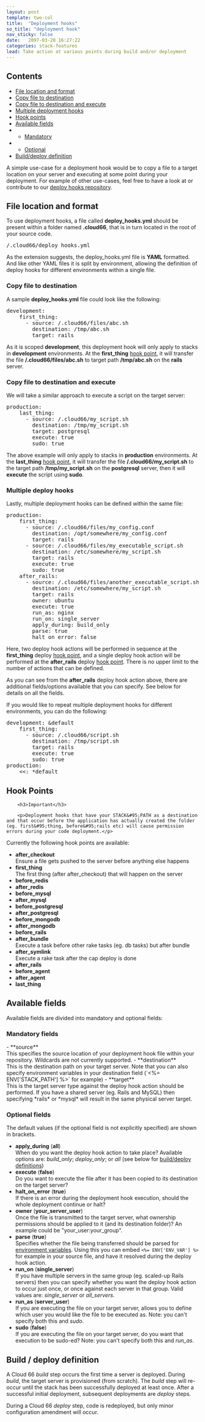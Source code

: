 ```yaml
---
layout: post
template: two-col
title:  "Deployment hooks"
so_title: "deployment hook"
nav_sticky: false
date:   2097-03-28 16:27:22
categories: stack-features
lead: Take action at various points during build and/or deployment
---
```


<h2>Contents</h2>
<ul class="page-toc">
	<li>
		<a href="#location">File location and format</a>
	</li>
	<li>
		<a href="#copy">Copy file to destination</a>
	</li>
	<li>
		<a href="#execute">Copy file to destination and execute</a>
	</li>
	<li>
		<a href="#multiple">Multiple deployment hooks</a>
	</li>
	<li>
		<a href="#hooks">Hook points</a>
	</li>
	<li>
		<a href="#available">Available fields</a>
	</li>
	        <li>
                <ul>
                <li><a href="#mandatory">Mandatory</a></li>
                </ul>
            </li>
            <li>
                <ul>
                <li><a href="#optional">Optional</a></li>
                </ul>
            </li>
	<li>
		<a href="#definition">Build/deploy definition</a>
	</li>
</ul>

A simple use-case for a deployment hook would be to copy a file to a target location on your server and executing at some point during your deployment. For example of other use-cases, feel free to have a look at or contribute to our <a href="https://github.com/cloud66/deploy_hooks" target="_blank">deploy hooks repository</a>.

<h2 id="location">File location and format</h2>

To use deployment hooks, a file called **deploy_hooks.yml** should be present within a folder named **.cloud66**, that is in turn located in the root of your source code.
<pre class="terminal">
/.cloud66/deploy&#95;hooks.yml
</pre>

As the extension suggests, the deploy&#95;hooks.yml file is **YAML** formatted. And like other YAML files it is split by environment, allowing the definition of deploy hooks for different environments within a single file.

<h3 id="copy">Copy file to destination</h3>

A sample **deploy&#95;hooks.yml** file could look like the following:
<pre class="terminal">
development:
    first&#95;thing:
      - source: /.cloud66/files/abc.sh
        destination: /tmp/abc.sh
        target: rails
</pre>

As it is scoped **development**, this deployment hook will only apply to stacks in **development** environments. At the **first&#95;thing** [hook point](/stack-features/deploy-hooks.html#hooks), it will transfer the file **/.cloud66/files/abc.sh** to target path **/tmp/abc.sh** on the **rails** server.

<h3 id="execute">Copy file to destination and execute</h3>

We will take a similar approach to execute a script on the target server:
<pre class="terminal">
production:
    last&#95;thing:
      - source: /.cloud66/my&#95;script.sh
        destination: /tmp/my&#95;script.sh
        target: postgresql
        execute: true
        sudo: true
</pre>

The above example will only apply to stacks in **production** environments. At the **last&#95;thing** [hook point](/stack-features/deploy-hooks.html#hooks), it will transfer the file **/.cloud66/my&#95;script.sh** to the target path **/tmp/my&#95;script.sh** on the **postgresql** server, then it will **execute** the script using **sudo**.

<h3 id="multiple">Multiple deploy hooks</h3>
Lastly, multiple deployment hooks can be defined within the same file:
<pre class="terminal">
production:
    first&#95;thing:
      - source: /.cloud66/files/my&#95;config.conf
        destination: /opt/somewhere/my&#95;config.conf
        target: rails
      - source: /.cloud66/files/my&#95;executable&#95;script.sh
        destination: /etc/somewhere/my&#95;script.sh
        target: rails
        execute: true
        sudo: true
    after&#95;rails:
      - source: /.cloud66/files/another&#95;executable&#95;script.sh
        destination: /etc/somewhere/my&#95;script.sh
        target: rails
        owner: ubuntu
        execute: true
        run&#95;as: nginx
        run&#95;on: single&#95;server
        apply&#95;during: build&#95;only
        parse: true
        halt&#95;on&#95;error: false
</pre>

Here, two deploy hook actions will be performed in sequence at the **first&#95;thing** deploy [hook point](/stack-features/deploy-hooks.html#hooks), and a single deploy hook action will be performed at the **after&#95;rails** deploy [hook point](/stack-features/deploy-hooks.html#hooks).
There is no upper limit to the number of actions that can be defined.

As you can see from the **after&#95;rails** deploy hook action above, there are additional fields/options available that you can specify. See below for details on all the fields.

If you would like to repeat multiple deployment hooks for different environments, you can do the following:

<pre class="terminal">
development: &default
    first_thing:
      - source: /.cloud66/script.sh
        destination: /tmp/script.sh
        target: rails
        execute: true
        sudo: true
production:
    <<: *default
</pre>

<h2 id="hooks">Hook Points</h2>
<div class="notice">

        <h3>Important</h3>

        <p>Deployment hooks that have your STACK&#95;PATH as a destination and that occur before the application has actually created the folder (eg. first&#95;thing, before&#95;rails etc) will cause permission errors during your code deployment.</p>
</div>

Currently the following hook points are available:

- **after&#95;checkout**<br/>
Ensure a file gets pushed to the server before anything else happens
- **first&#95;thing**<br/>
The first thing (after after_checkout) that will happen on the server
- **before&#95;redis**
- **after&#95;redis**
- **before&#95;mysql**
- **after&#95;mysql**
- **before&#95;postgresql**
- **after&#95;postgresql**
- **before&#95;mongodb**
- **after&#95;mongodb**
- **before&#95;rails**
- **after&#95;bundle**<br/>
Execute a task before other rake tasks (eg. db tasks) but after bundle
- **after&#95;symlink**<br/>
Execute a rake task after the cap deploy is done
- **after&#95;rails**
- **before&#95;agent**
- **after&#95;agent**
- **last&#95;thing**

<h2 id="available">Available fields</h2>
Available fields are divided into mandatory and optional fields:

<h3 id="mandatory">Mandatory fields</h3>
- **source**<br/>
This specifies the source location of your deployment hook file within your repository. Wildcards are not currently supported.
- **destination**<br/>
This is the destination path on your target server. Note that you can also specify environment variables in your destination field
(`<%= ENV['STACK_PATH'] %>` for example)
- **target**<br/>
This is the target server type against the deploy hook action should be performed. If you have a shared server (eg. Rails and MySQL) then specifying *rails* or *mysql* will result in the same physical server target.

<h3 id="optional">Optional fields</h3>

The default values (if the optional field is not explicitly specified) are shown in brackets.

- **apply&#95;during** (**all**)<br/>
When do you want the deploy hook action to take place? Available options are: *build&#95;only*; *deploy&#95;only*; or *all* (see below for [build/deploy definitions](/stack-features/deploy-hooks.html#definition))
- **execute** (**false**)<br/>
Do you want to execute the file after it has been copied to its destination on the target server?
- **halt&#95;on&#95;error** (**true**)<br/>
If there is an error during the deployment hook execution, should the whole deployment continue or halt?
- **owner** (**your&#95;server&#95;user**)<br/>
Once the file is transmitted to the target server, what ownership permissions should be applied to it (and its destination folder)? An example could be "your&#95;user:your&#95;group".
- **parse** (**true**)<br/>
Specifies whether the file being transferred should be parsed for [environment variables](/stack-features/env-vars.html). Using this you can embed `<%= ENV['ENV_VAR'] %>` for example in your source file, and have it resolved during the deploy hook action.
- **run&#95;on** (**single&#95;server**)<br/>
If you have multiple servers in the same group (eg. scaled-up Rails servers) then you can specify whether you want the deploy hook action to occur just once, or once against each server in that group. Valid values are: *single&#95;server* or *all&#95;servers*.
- **run&#95;as** (**server&#95;user**)<br/>
If you are executing the file on your target server, allows you to define which user you would like the file to be executed as. Note: you can't specify both this and *sudo*.
- **sudo** (**false**)<br/>
If you are executing the file on your target server, do you want that execution to be sudo-ed? Note: you can't specify both this and *run&#95;as*.

<h2 id="definition">Build / deploy definition</h2>

A Cloud 66 *build* step occurs the first time a server is deployed. During *build*, the target server is provisioned (from scratch). The *build* step will re-occur until the stack has been successfully deployed at least once.
After a successful initial deployment, subsequent deployments are *deploy* steps.

During a Cloud 66 *deploy* step, code is redeployed, but only minor configuration amendment will occur.